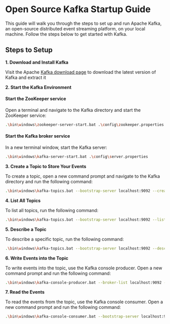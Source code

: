 # Open Source Kafka Startup Guide

This guide will walk you through the steps to set up and run Apache Kafka, an open-source distributed event streaming platform, on your local machine. Follow the steps below to get started with Kafka.

## Steps to Setup

**1. Download and Install Kafka**

Visit the Apache [Kafka download page](https://kafka.apache.org/downloads) to download the latest version of Kafka and extract it

**2. Start the Kafka Environment**

#### Start the ZooKeeper service

Open a terminal and navigate to the Kafka directory and start the ZooKeeper service:
```bash
.\bin\windows\zookeeper-server-start.bat .\config\zookeeper.properties
```
#### Start the Kafka broker service

In a new terminal window, start the Kafka server:
```bash
.\bin\windows\kafka-server-start.bat .\config\server.properties
```
**3. Create a Topic to Store Your Events**

To create a topic, open a new command prompt and navigate to the Kafka directory and run the following command:
```bash
.\bin\windows\kafka-topics.bat --bootstrap-server localhost:9092 --create --topic <topic-name> --partitions 5 --replication-factor 1

```

**4. List All Topics**

To list all topics, run the following command:
```bash
.\bin\windows\kafka-topics.bat --bootstrap-server localhost:9092 --list
```

**5. Describe a Topic**

To describe a specific topic, run the following command:
```bash
.\bin\windows\kafka-topics.bat --bootstrap-server localhost:9092 --describe --topic <topic-name>
```

**6. Write Events into the Topic**

To write events into the topic, use the Kafka console producer. Open a new command prompt and run the following command:
```bash
.\bin\windows\kafka-console-producer.bat --broker-list localhost:9092 --topic <topic-name>
```

**7. Read the Events**

To read the events from the topic, use the Kafka console consumer. Open a new command prompt and run the following command:
```bash
.\bin\windows\kafka-console-consumer.bat --bootstrap-server localhost:9092 --topic <topic-name> --from-beginning
```

